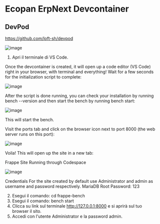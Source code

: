 # Ecopan ErpNext Devcontainer

## DevPod

https://github.com/loft-sh/devpod

![image](https://raw.githubusercontent.com/loft-sh/devpod/main/docs/static/media/devpod-flow.gif)

1. Apri il terminale di VS Code.

Once the devcontainer is created, it will open up a code editor (VS Code) right in your browser, with terminal and everything! Wait for a few seconds for the initialization script to complete:

![image](https://github.com/techloopsrl/ecopandevcontainer/assets/132823027/144f2f80-6672-44c2-855c-373cb0040e48)

After the script is done running, you can check your installation by running bench --version and then start the bench by running bench start:

![image](https://github.com/techloopsrl/ecopandevcontainer/assets/132823027/78b85416-9ded-4282-948b-4b5c97c5fb60)

This will start the bench.

Visit the ports tab and click on the browser icon next to port 8000 (the web server runs on this port):

![image](https://github.com/techloopsrl/ecopandevcontainer/assets/132823027/03a54429-cb15-492f-8a55-4d1f6dfb9d89)

Voila! This will open up the site in a new tab:

Frappe Site Running through Codespace

![image](https://github.com/techloopsrl/ecopandevcontainer/assets/132823027/125d418f-e2a7-4ba1-b71f-61700b7c95ec)

Credentials
For the site created by default use Administrator and admin as username and password respectively.
MariaDB Root Password: 123


2. Esegui il comando: cd frappe-bench
3. Esegui il comando: bench start
4. Clicca su link sul terminale http://127.0.0.1:8000 e si aprirà sul tuo browser il sito.
5. Accedi con l'utente Administrator e la password admin.
